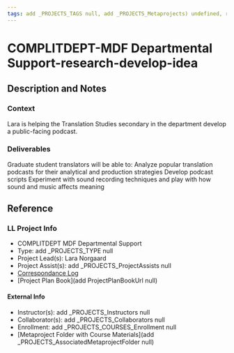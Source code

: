```yaml
---
tags: add _PROJECTS_TAGS null, add _PROJECTS_Metaprojects) undefined, research-develop-idea
---
```


# COMPLITDEPT-MDF Departmental Support-research-develop-idea

## Description and Notes

### Context
Lara is helping the Translation Studies secondary in the department develop a public-facing podcast. 

### Deliverables
Graduate student translators will be able to:
Analyze popular translation podcasts for their analytical and production strategies
Develop podcast scripts
Experiment with sound recording techniques and play with how sound and music affects meaning


## Reference
### LL Project Info
* COMPLITDEPT MDF Departmental Support
* Type: add _PROJECTS_TYPE null
* Project Lead(s): Lara Norgaard
* Project Assist(s): add _PROJECTS_ProjectAssists null
* [Correspondance Log](https://drive.google.com/drive/folders/1ZD1nSunti4siBVqsFttwoP1P9yTzroHV?usp=drive_link)
* [Project Plan Book](add ProjectPlanBookUrl null)

#### External Info
* Instructor(s): add _PROJECTS_Instructors null
* Collaborator(s): add _PROJECTS_Collaborators null
* Enrollment: add _PROJECTS_COURSES_Enrollment null
* [Metaproject Folder with Course Materials](add _PROJECTS_AssociatedMetaprojectFolder null)